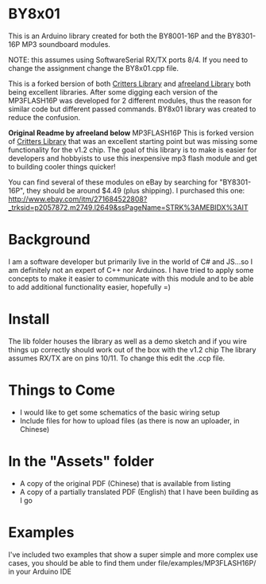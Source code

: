 # BY8x01
This is an Arduino library created for both the BY8001-16P and the BY8301-16P MP3 soundboard modules.

NOTE: this assumes using SoftwareSerial RX/TX ports 8/4. If you need to change the assignment change the BY8x01.cpp file.

This is a forked bersion of both [Critters Library](https://github.com/Critters/MP3FLASH16P) and [afreeland Library](https://github.com/afreeland/MP3FLASH16P) both being excellent libraries.  After some digging each version of the MP3FLASH16P was developed for 2 different modules, thus the reason for similar code but different passed commands.  BY8x01 library was created to reduce the confusion.

**Original Readme by afreeland below**
MP3FLASH16P
This is forked version of [Critters Library](https://github.com/Critters/MP3FLASH16P) that was an excellent starting point but was missing some functionality for the v1.2 chip. The goal of this library is to make is easier for developers and hobbyists to use this inexpensive mp3 flash module and get to building cooler things quicker! 


You can find several of these modules on eBay by searching for "BY8301-16P", they should be around $4.49 (plus shipping). I purchased this one:
http://www.ebay.com/itm/271684522808?_trksid=p2057872.m2749.l2649&ssPageName=STRK%3AMEBIDX%3AIT

# Background
I am a software developer but primarily live in the world of C# and JS...so I am definitely not an expert of C++ nor Arduinos.  I have tried to apply some concepts to make it easier to communicate with this module and to be able to add additional functionality easier, hopefully =)

# Install
The lib folder houses the library as well as a demo sketch and if you wire things up correctly should work out of the box with the v1.2 chip
The library assumes RX/TX are on pins 10/11. To change this edit the .ccp file.

# Things to Come
* I would like to get some schematics of the basic wiring setup
* Include files for how to upload files (as there is now an uploader, in Chinese)

# In the "Assets" folder
* A copy of the original PDF (Chinese) that is available from listing
* A copy of a partially translated PDF (English) that I have been building as I go

# Examples
I've included two examples that show a super simple and more complex use cases, you should be able to find them under file/examples/MP3FLASH16P/ in your Arduino IDE